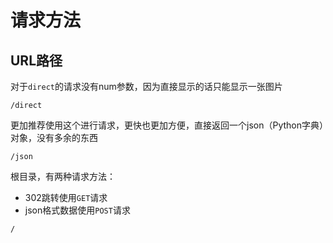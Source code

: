 # 请求方法

## URL路径

对于`direct`的请求没有num参数，因为直接显示的话只能显示一张图片

```url
/direct
```

更加推荐使用这个进行请求，更快也更加方便，直接返回一个json（Python字典）对象，没有多余的东西

```url
/json
```

根目录，有两种请求方法：

* 302跳转使用`GET`请求
* json格式数据使用`POST`请求

```url
/
```